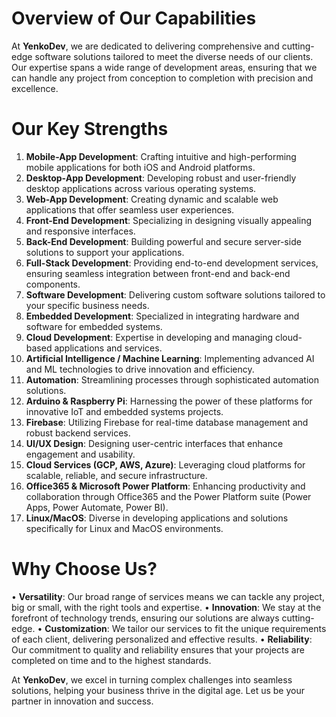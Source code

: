 # Overview of Our Capabilities

At **YenkoDev**, we are dedicated to delivering comprehensive and cutting-edge software solutions tailored to meet the diverse needs of our clients. Our expertise spans a wide range of development areas, ensuring that we can handle any project from conception to completion with precision and excellence.

# Our Key Strengths

1. **Mobile-App Development**: Crafting intuitive and high-performing mobile applications for both iOS and Android platforms.
2. **Desktop-App Development**: Developing robust and user-friendly desktop applications across various operating systems.
3. **Web-App Development**: Creating dynamic and scalable web applications that offer seamless user experiences.
4. **Front-End Development**: Specializing in designing visually appealing and responsive interfaces.
5. **Back-End Development**: Building powerful and secure server-side solutions to support your applications.
6. **Full-Stack Development**: Providing end-to-end development services, ensuring seamless integration between front-end and back-end components.
7. **Software Development**: Delivering custom software solutions tailored to your specific business needs.
8. **Embedded Development**: Specialized in integrating hardware and software for embedded systems.
9. **Cloud Development**: Expertise in developing and managing cloud-based applications and services.
10. **Artificial Intelligence / Machine Learning**: Implementing advanced AI and ML technologies to drive innovation and efficiency.
11. **Automation**: Streamlining processes through sophisticated automation solutions.
12. **Arduino & Raspberry Pi**: Harnessing the power of these platforms for innovative IoT and embedded systems projects.
13. **Firebase**: Utilizing Firebase for real-time database management and robust backend services.
14. **UI/UX Design**: Designing user-centric interfaces that enhance engagement and usability.
15. **Cloud Services (GCP, AWS, Azure)**: Leveraging cloud platforms for scalable, reliable, and secure infrastructure.
16. **Office365 & Microsoft Power Platform**: Enhancing productivity and collaboration through Office365 and the Power Platform suite (Power Apps, Power Automate, Power BI).
17. **Linux/MacOS**: Diverse in developing applications and solutions specifically for Linux and MacOS environments.

# Why Choose Us?

 • **Versatility**: Our broad range of services means we can tackle any project, big or small, with the right tools and expertise.
 • **Innovation**: We stay at the forefront of technology trends, ensuring our solutions are always cutting-edge.
 • **Customization**: We tailor our services to fit the unique requirements of each client, delivering personalized and effective results.
 • **Reliability**: Our commitment to quality and reliability ensures that your projects are completed on time and to the highest standards.

At **YenkoDev**, we excel in turning complex challenges into seamless solutions, helping your business thrive in the digital age. Let us be your partner in innovation and success.
